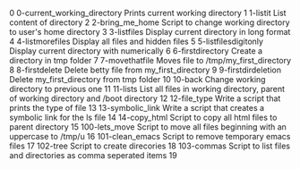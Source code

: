 0	0-current_working_directory	Prints current working directory
1	1-listit			List content of directory
2	2-bring_me_home			Script to change working directory to user's home directory
3	3-listfiles			Display current directory in long format
4	4-listmorefiles			Display all files and hidden files
5 	5-listfilesdigitonly		Display current directory with numerically
6	6-firstdirectory		Create a directory in tmp folder
7	7-movethatfile			Moves file to /tmp/my_first_directory
8	8-firstdelete			Delete betty file from my_first_directory
9	9-firstdirdeletion		Delete my_first_directory from tmp folder
10	10-back				Change working directory to previous one
11	11-lists			List all files in working directory, parent of working directory and /boot directory
12 	12-file_type			Write a script that prints the type of file
13 	13-symbolic_link		Write a script that creates a symbolic link for the ls file
14 	14-copy_html			Script to copy all html files to parent directory
15 	100-lets_move			Script to move all files beginning with an uppercase to /tmp/u
16	101-clean_emacs			Script to remove temporary emacs files
17	102-tree			Script to create direcories
18	103-commas			Script to list files and directories as comma seperated items
19	